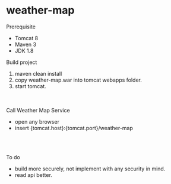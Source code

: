 # weather-map

Prerequisite
- Tomcat 8
- Maven 3
- JDK 1.8

Build project
1. maven clean install
2. copy weather-map.war into tomcat webapps folder.
3. start tomcat.

<br/>
<br/>
Call Weather Map Service
<br/>

- open any browser
- insert {tomcat.host}:{tomcat.port}/weather-map
<br/>
<br/>

To do
- build more securely, not implement with any security in mind. 
- read api better.